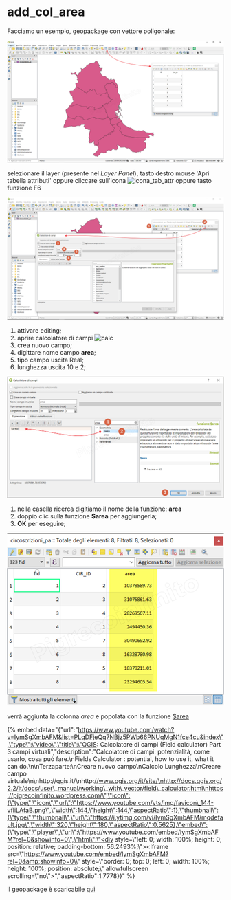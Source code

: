 # add\_col\_area

Facciamo un esempio, geopackage con vettore poligonale:

![](../.gitbook/assets/add_col_a1.png)

selezionare il layer \(presente nel _Layer Panel_\), tasto destro mouse 'Apri tabella attributi' oppure cliccare sull'icona ![icona\_tab\_attr](https://docs.qgis.org/2.18/it/_images/mActionOpenTable.png) oppure tasto funzione F6

![](../.gitbook/assets/add_col_a2%20%281%29.png)

1. attivare editing;
2. aprire calcolatore di campi ![calc](https://docs.qgis.org/testing/en/_images/mActionCalculateField.png)
3. crea nuovo campo;
4. digittare nome campo **area**;
5. tipo campo uscita Real;
6. lunghezza uscita 10 e 2;

![](../.gitbook/assets/add_col_a3.png)

1. nella casella ricerca digitiamo il nome della funzione: **area**
2. doppio clic sulla funzione **$area** per aggiungerla;
3. **OK** per eseguire;

![](../.gitbook/assets/add_col_a4%20%281%29.png)

verrà aggiunta la colonna _area_ e popolata con la funzione [$area](../gr_funzioni/geometria/funzioni/usdarea.md)



{% embed data="{\"url\":\"https://www.youtube.com/watch?v=IymSgXmbAFM&list=PLqDFjeQq7NBjz5PWb66PNUqMgN1fce4cu&index\",\"type\":\"video\",\"title\":\"QGIS: Calcolatore di campi \(Field calculator\) Part 3  campi virtuali\",\"description\":\"Calcolatore di campi: potenzialità, come usarlo, cosa può fare.\nFields Calculator : potential, how to use it, what it can do.\n\nTerzaparte:\nCreare nuovo campo\nCalcolo Lunghezza\nCreare campo virtuale\n\nhttp://qgis.it/\nhttp://www.qgis.org/it/site/\nhttp://docs.qgis.org/2.2/it/docs/user\_manual/working\_with\_vector/field\_calculator.html\nhttps://pigrecoinfinito.wordpress.com/\",\"icon\":{\"type\":\"icon\",\"url\":\"https://www.youtube.com/yts/img/favicon\_144-vfliLAfaB.png\",\"width\":144,\"height\":144,\"aspectRatio\":1},\"thumbnail\":{\"type\":\"thumbnail\",\"url\":\"https://i.ytimg.com/vi/IymSgXmbAFM/mqdefault.jpg\",\"width\":320,\"height\":180,\"aspectRatio\":0.5625},\"embed\":{\"type\":\"player\",\"url\":\"https://www.youtube.com/embed/IymSgXmbAFM?rel=0&showinfo=0\",\"html\":\"<div style=\\"left: 0; width: 100%; height: 0; position: relative; padding-bottom: 56.2493%;\\"><iframe src=\\"https://www.youtube.com/embed/IymSgXmbAFM?rel=0&amp;showinfo=0\\" style=\\"border: 0; top: 0; left: 0; width: 100%; height: 100%; position: absolute;\\" allowfullscreen scrolling=\\"no\\"></iframe></div>\",\"aspectRatio\":1.7778}}" %}



il geopackage è scaricabile [qui](https://github.com/pigreco/HfcQGIS/tree/3f470b2bacfdb46722a66d221660791fc17129e8/esempi_uso/dati_esempi.gpkg)

